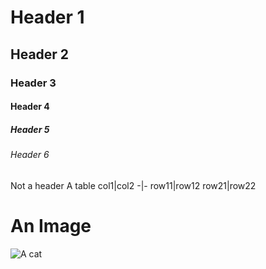 # Header 1
## Header 2
### Header 3
#### Header 4
##### Header 5
###### Header 6
Not a header
A table
col1|col2
-|-
row11|row12
row21|row22
  
# An Image
![A cat](https://octodex.github.com/images/yaktocat.png)


